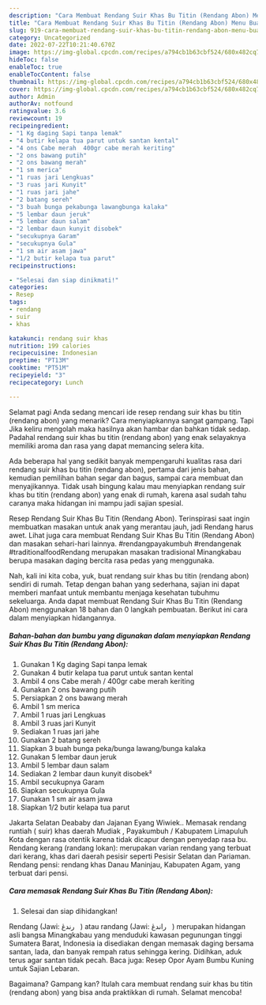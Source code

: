 ```yaml
---
description: "Cara Membuat Rendang Suir Khas Bu Titin (Rendang Abon) Menu Buat lebaran"
title: "Cara Membuat Rendang Suir Khas Bu Titin (Rendang Abon) Menu Buat lebaran"
slug: 919-cara-membuat-rendang-suir-khas-bu-titin-rendang-abon-menu-buat-lebaran
category: Uncategorized
date: 2022-07-22T10:21:40.670Z
image: https://img-global.cpcdn.com/recipes/a794cb1b63cbf524/680x482cq70/rendang-suir-khas-bu-titin-rendang-abon-foto-resep-utama.jpg
hideToc: false
enableToc: true
enableTocContent: false
thumbnail: https://img-global.cpcdn.com/recipes/a794cb1b63cbf524/680x482cq70/rendang-suir-khas-bu-titin-rendang-abon-foto-resep-utama.jpg
cover: https://img-global.cpcdn.com/recipes/a794cb1b63cbf524/680x482cq70/rendang-suir-khas-bu-titin-rendang-abon-foto-resep-utama.jpg
author: Admin
authorAv: notfound
ratingvalue: 3.6
reviewcount: 19
recipeingredient:
- "1 Kg daging Sapi tanpa lemak"
- "4 butir kelapa tua parut untuk santan kental"
- "4 ons Cabe merah  400gr cabe merah keriting"
- "2 ons bawang putih"
- "2 ons bawang merah"
- "1 sm merica"
- "1 ruas jari Lengkuas"
- "3 ruas jari Kunyit"
- "1 ruas jari jahe"
- "2 batang sereh"
- "3 buah bunga pekabunga lawangbunga kalaka"
- "5 lembar daun jeruk"
- "5 lembar daun salam"
- "2 lembar daun kunyit disobek"
- "secukupnya Garam"
- "secukupnya Gula"
- "1 sm air asam jawa"
- "1/2 butir kelapa tua parut"
recipeinstructions:

- "Selesai dan siap dinikmati!"
categories:
- Resep
tags:
- rendang
- suir
- khas

katakunci: rendang suir khas 
nutrition: 199 calories
recipecuisine: Indonesian
preptime: "PT13M"
cooktime: "PT51M"
recipeyield: "3"
recipecategory: Lunch

---
```



Selamat pagi Anda sedang mencari ide resep rendang suir khas bu titin (rendang abon) yang menarik? Cara menyiapkannya sangat gampang. Tapi Jika keliru mengolah maka hasilnya akan hambar dan bahkan tidak sedap. Padahal rendang suir khas bu titin (rendang abon) yang enak selayaknya memiliki aroma dan rasa yang dapat memancing selera kita.


Ada beberapa hal yang sedikit banyak mempengaruhi kualitas rasa dari rendang suir khas bu titin (rendang abon), pertama dari jenis bahan, kemudian pemilihan bahan segar dan bagus, sampai cara membuat dan menyajikannya. Tidak usah bingung kalau mau menyiapkan rendang suir khas bu titin (rendang abon) yang enak di rumah, karena asal sudah tahu caranya maka hidangan ini mampu jadi sajian spesial.

Resep Rendang Suir Khas Bu Titin (Rendang Abon). Terinspirasi saat ingin membuatkan masakan untuk anak yang merantau jauh, jadi Rendang harus awet. Lihat juga cara membuat Rendang Suir Khas Bu Titin (Rendang Abon) dan masakan sehari-hari lainnya. #rendangpayakumbuh #rendangenak #traditionalfoodRendang merupakan masakan tradisional Minangkabau berupa masakan daging bercita rasa pedas yang menggunaka.


Nah, kali ini kita coba, yuk, buat rendang suir khas bu titin (rendang abon) sendiri di rumah. Tetap dengan bahan yang sederhana, sajian ini dapat memberi manfaat untuk membantu menjaga kesehatan tubuhmu sekeluarga. Anda dapat membuat Rendang Suir Khas Bu Titin (Rendang Abon) menggunakan 18 bahan dan 0 langkah pembuatan. Berikut ini cara dalam menyiapkan hidangannya.

<!--inarticleads1-->

##### Bahan-bahan dan bumbu yang digunakan dalam menyiapkan Rendang Suir Khas Bu Titin (Rendang Abon):

1. Gunakan 1 Kg daging Sapi tanpa lemak
1. Gunakan 4 butir kelapa tua parut untuk santan kental
1. Ambil 4 ons Cabe merah / 400gr cabe merah keriting
1. Gunakan 2 ons bawang putih
1. Persiapkan 2 ons bawang merah
1. Ambil 1 sm merica
1. Ambil 1 ruas jari Lengkuas
1. Ambil 3 ruas jari Kunyit
1. Sediakan 1 ruas jari jahe
1. Gunakan 2 batang sereh
1. Siapkan 3 buah bunga peka/bunga lawang/bunga kalaka
1. Gunakan 5 lembar daun jeruk
1. Ambil 5 lembar daun salam
1. Sediakan 2 lembar daun kunyit disobek²
1. Ambil secukupnya Garam
1. Siapkan secukupnya Gula
1. Gunakan 1 sm air asam jawa
1. Siapkan 1/2 butir kelapa tua parut


Jakarta Selatan Deababy dan Jajanan Eyang Wiwiek.. Memasak rendang runtiah ( suir) khas daerah Mudiak , Payakumbuh / Kabupatem Limapuluh Kota dengan rasa otentik karena tidak dicapur dengan penyedap rasa bu. Rendang kerang (randang lokan): merupakan varian rendang yang terbuat dari kerang, khas dari daerah pesisir seperti Pesisir Selatan dan Pariaman. Rendang pensi: rendang khas Danau Maninjau, Kabupaten Agam, yang terbuat dari pensi. 

<!--inarticleads2-->

##### Cara memasak Rendang Suir Khas Bu Titin (Rendang Abon):


1. Selesai dan siap dihidangkan!

Rendang (Jawi: ‏ رندڠ ‎ ‎) atau randang (Jawi: ‏ راندڠ ‎ ‎) merupakan hidangan asli bangsa Minangkabau yang menduduki kawasan pegunungan tinggi Sumatera Barat, Indonesia ia disediakan dengan memasak daging bersama santan, lada, dan banyak rempah ratus sehingga kering. Didihkan, aduk terus agar santan tidak pecah. Baca juga: Resep Opor Ayam Bumbu Kuning untuk Sajian Lebaran. 

Bagaimana? Gampang kan? Itulah cara membuat rendang suir khas bu titin (rendang abon) yang bisa anda praktikkan di rumah. Selamat mencoba!
